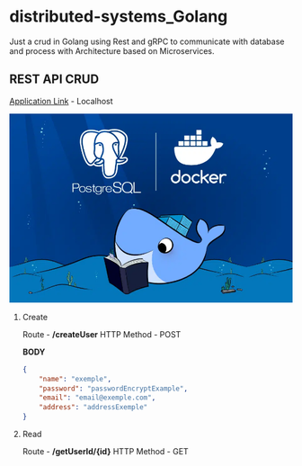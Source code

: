 # distributed-systems_Golang
Just a crud in Golang using Rest and gRPC to communicate with database and process with Architecture based on Microservices.

## REST API CRUD

[Application Link](http://localhost:5000) - Localhost

![API REST Golang](images/golangImg.png)

1. Create 

    Route - **/createUser** 
    HTTP Method - POST

    **BODY**

    ~~~json
    {
        "name": "exemple",
        "password": "passwordEncryptExample",
        "email": "email@exemple.com",
        "address": "addressExemple"
    }
    ~~~

2. Read 

    Route - **/getUserId/{id}**
    HTTP Method - GET